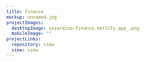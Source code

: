 ```yaml
---
title: Finance
mockup: unnamed.jpg
projectImages:
  desktopImage: sezardino-finance.netlify.app_.png
  mobileImage: ""
projectLinks:
  repository: view
  view: view
---
```

